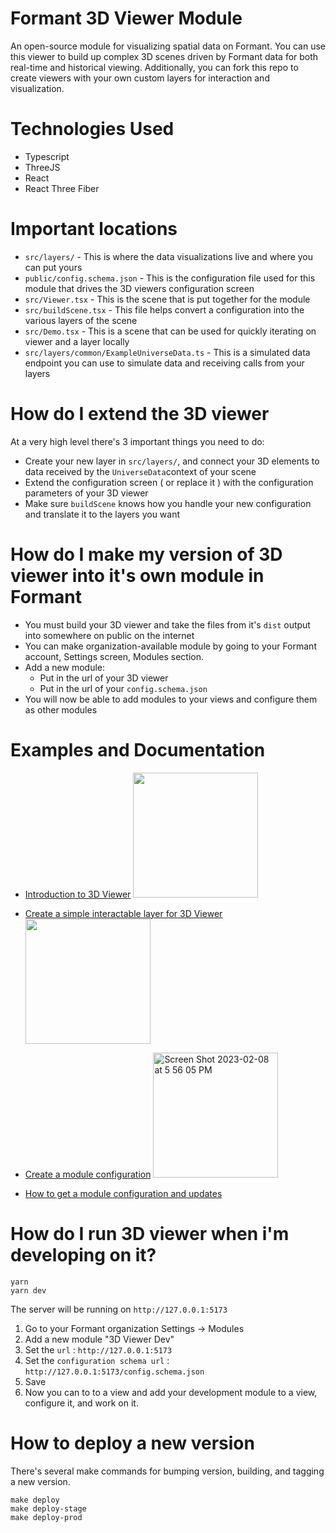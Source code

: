 # Formant 3D Viewer Module

An open-source module for visualizing spatial data on Formant. You can use this viewer to build up complex 3D scenes driven by Formant data for both real-time and historical viewing. Additionally, you can fork this repo to create viewers with your own custom layers for interaction and visualization.

# Technologies Used

- Typescript
- ThreeJS
- React
- React Three Fiber

# Important locations

- `src/layers/` - This is where the data visualizations live and where you can put yours
- `public/config.schema.json` - This is the configuration file used for this module that drives the 3D viewers configuration screen
- `src/Viewer.tsx` - This is the scene that is put together for the module
- `src/buildScene.tsx` - This file helps convert a configuration into the various layers of the scene
- `src/Demo.tsx` - This is a scene that can be used for quickly iterating on viewer and a layer locally
- `src/layers/common/ExampleUniverseData.ts` - This is a simulated data endpoint you can use to simulate data and receiving calls from your layers

# How do I extend the 3D viewer

At a very high level there's 3 important things you need to do:

- Create your new layer in `src/layers/`, and connect your 3D elements to data received by the `UniverseData`context of your scene
- Extend the configuration screen ( or replace it ) with the configuration parameters of your 3D viewer
- Make sure `buildScene` knows how you handle your new configuration and translate it to the layers you want

# How do I make my version of 3D viewer into it's own module in Formant

- You must build your 3D viewer and take the files from it's `dist` output into somewhere on public on the internet
- You can make organization-available module by going to your Formant account, Settings screen, Modules section.
- Add a new module:
  - Put in the url of your 3D viewer
  - Put in the url of your `config.schema.json`
- You will now be able to add modules to your views and configure them as other modules

# Examples and Documentation

- [Introduction to 3D Viewer](https://docs.formant.io/docs/3d-viewer)
  <img src="https://user-images.githubusercontent.com/66638393/217696414-56af0957-de44-4b78-9b0b-7a77b6484d15.png" width="200"/>

- [Create a simple interactable layer for 3D Viewer](https://docs.formant.io/recipes/create-a-layer-in-3d-viewer)
  <img width="200" src="https://user-images.githubusercontent.com/66638393/217696316-4c2a9d23-1f47-4f1d-8f27-c82855269781.png">

- [Create a module configuration](https://docs.formant.io/recipes/create-a-simple-module-configuration)
  <img width="200" alt="Screen Shot 2023-02-08 at 5 56 05 PM" src="https://user-images.githubusercontent.com/66638393/217697145-165b4924-8615-4b78-8052-64651fce43df.png">

- [How to get a module configuration and updates](https://docs.formant.io/recipes/how-to-get-a-module-configuration-and-updates)

# How do I run 3D viewer when i'm developing on it?

```
yarn
yarn dev
```

The server will be running on `http://127.0.0.1:5173`

1. Go to your Formant organization Settings -> Modules
2. Add a new module "3D Viewer Dev"
3. Set the `url` : `http://127.0.0.1:5173`
4. Set the `configuration schema url` : `http://127.0.0.1:5173/config.schema.json`
5. Save
6. Now you can to to a view and add your development module to a view, configure it, and work on it.

# How to deploy a new version

There's several make commands for bumping version, building, and tagging a new version.

```
make deploy
make deploy-stage
make deploy-prod
```
